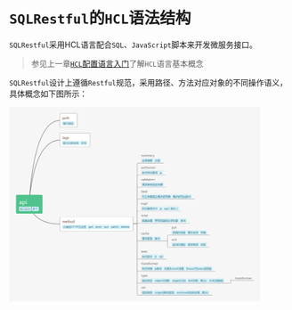 # `SQLRestful`的`HCL`语法结构

`SQLRestful`采用HCL语言配合`SQL`、`JavaScript`脚本来开发微服务接口。

> 参见上一章[`HCL`配置语言入门](hcl.md)了解`HCL`语言基本概念

`SQLRestful`设计上遵循`Restful`规范，采用路径、方法对应对象的不同操作语义，具体概念如下图所示：

<img src="img/sqlrestful.png" width="90%" />

